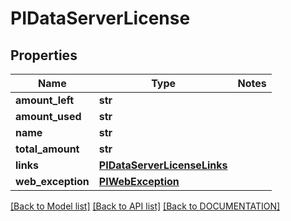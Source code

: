 # PIDataServerLicense

## Properties
Name | Type | Notes
------------ | ------------- | -------------
**amount_left** | **str**
**amount_used** | **str**
**name** | **str**
**total_amount** | **str**
**links** | **[**PIDataServerLicenseLinks**](../models/PIDataServerLicenseLinks.md)**
**web_exception** | **[**PIWebException**](../models/PIWebException.md)**

[[Back to Model list]](../../DOCUMENTATION.md#documentation-for-models) [[Back to API list]](../../DOCUMENTATION.md#documentation-for-api-endpoints) [[Back to DOCUMENTATION]](../../DOCUMENTATION.md)
